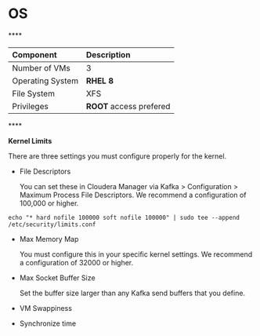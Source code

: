 # OS

\*\*\*\*

| Component | Description |
| :--- | :--- |
| Number of VMs | 3 |
| Operating System | **RHEL 8** |
| File System | XFS |
| Privileges | **ROOT** access prefered |

\*\*\*\*

**Kernel Limits**

There are three settings you must configure properly for the kernel.

* File Descriptors

  You can set these in Cloudera Manager via Kafka &gt; Configuration &gt; Maximum Process File Descriptors. We recommend a configuration of 100,000 or higher.

```text
echo "* hard nofile 100000 soft nofile 100000" | sudo tee --append /etc/security/limits.conf
```

* Max Memory Map

  You must configure this in your specific kernel settings. We recommend a configuration of 32000 or higher.

* Max Socket Buffer Size

  Set the buffer size larger than any Kafka send buffers that you define.

* VM Swappiness
* Synchronize time

